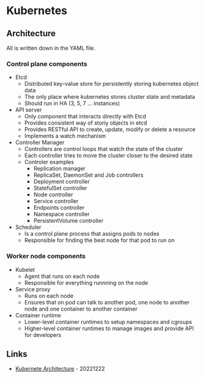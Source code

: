 # Kubernetes

## Architecture

All is written down in the YAML file.

### Control plane components

* Etcd
  * Distributed key-value store for persistently storing kubernetes object data
  * The only place where kubernetes stores cluster state and metadata
  * Should run in HA (3, 5, 7 ... instances)
* API server
  * Only component that interacts directly with Etcd
  * Provides consistent way of storiy objects in etcd
  * Provides RESTful API to create, update, modify or delete a resource
  * Implements a watch mechanism
* Controller Manager
  * Controllers are control loops that watch the state of the cluster
  * Each controller tries to move the cluster closer to the desired state
  * Controler examples
    * Replication manager
    * ReplicaSet, DaemonSet and Job controllers
    * Deployment controller
    * StatefulSet controller
    * Node controller
    * Service controller
    * Endpoints controller
    * Namespace controller
    * PersistentVolume controller
* Scheduler
  * Is a control plane process that assigns pods to nodes
  * Responsible for finding the best node for that pod to run on

### Worker node components

* Kubelet
  * Agent that runs on each node
  * Responsible for everything runnning on the node
* Service proxy
  * Runs on each node
  * Ensures that on pod can talk to another pod, one node to another node and one container to another container
* Container runtime
  * Lower-level container runtimes to setup namespaces and cgroups
  * Higher-level container runtimes to manage images and provide API for developers

## Links

* [Kubernete Architecture](https://opensource.com/article/22/2/kubernetes-architecture) - 20221222

